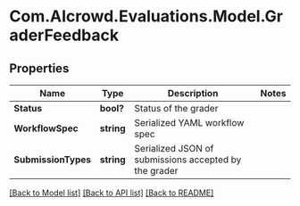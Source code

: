 # Com.AIcrowd.Evaluations.Model.GraderFeedback
## Properties

Name | Type | Description | Notes
------------ | ------------- | ------------- | -------------
**Status** | **bool?** | Status of the grader | 
**WorkflowSpec** | **string** | Serialized YAML workflow spec | 
**SubmissionTypes** | **string** | Serialized JSON of submissions accepted by the grader | 

[[Back to Model list]](../README.md#documentation-for-models) [[Back to API list]](../README.md#documentation-for-api-endpoints) [[Back to README]](../README.md)

